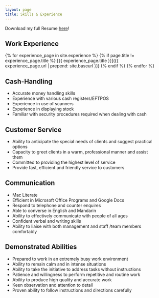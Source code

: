 ```yaml
---
layout: page
title: Skills & Experience
---
```


Download my full Resume [here](/static/resume.pdf)!

## Work Experience

{% for experience_page in site.experience %}
{% if page.title != experience_page.title %}
[{{ experience_page.title }}]({{ experience_page.url | prepend: site.baseurl }})
{% endif %}
{% endfor %}

## Cash-Handling

- Accurate money handling skills
- Experience with various cash registers/EFTPOS
- Experience in use of scanners
- Experience in displaying stock
- Familiar with security procedures required when dealing with cash

## Customer Service

- Ability to anticipate the special needs of clients and suggest practical options
- Capacity to greet clients in a warm, professional manner and assist them
- Committed to providing the highest level of service
- Provide fast, efficient and friendly service to customers

## Communication

- Mac Literate
- Efficient in Microsoft Office Programs and Google Docs
- Respond to telephone and counter enquires
- Able to converse in English and Mandarin
- Ability to effectively communicate with people of all ages
- Confident verbal and writing skills
- Ability to liaise with both management and staff /team members comfortably

## Demonstrated Abilities

- Prepared to work in an extremely busy work environment
- Ability to remain calm and in intense situations
- Ability to take the initiative to address tasks without instructions
- Patience and willingness to perform repetitive and routine work
- Ability to produce high quality and accurate work
- Keen observation and attention to detail
- Proven ability to follow instructions and directions carefully